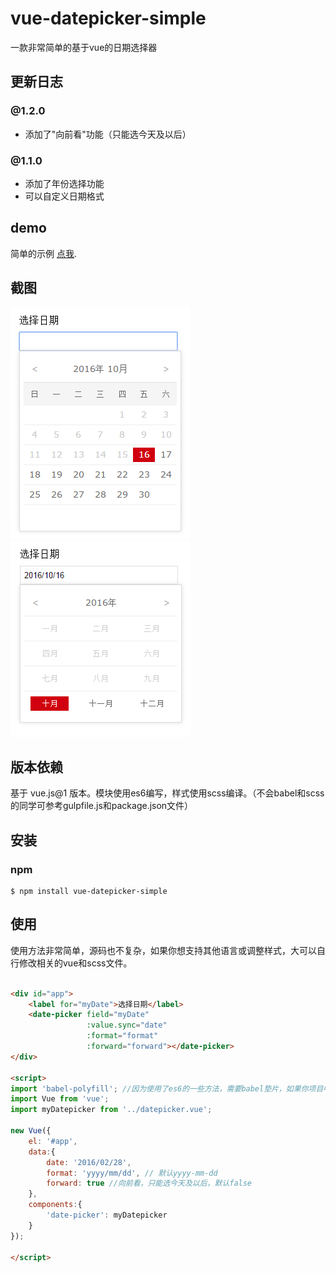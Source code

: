 # vue-datepicker-simple
一款非常简单的基于vue的日期选择器

## 更新日志
### @1.2.0
- 添加了"向前看"功能（只能选今天及以后）
### @1.1.0
- 添加了年份选择功能
- 可以自定义日期格式

## demo
简单的示例 [点我](http://dai-siki.github.io/vue-datepicker-simple/example/demo.html).

## 截图
![screenshot](screenshot/01.png)
![screenshot](screenshot/02.png)

## 版本依赖
基于 vue.js@1 版本。模块使用es6编写，样式使用scss编译。（不会babel和scss的同学可参考gulpfile.js和package.json文件）

## 安装
### npm
```shell
$ npm install vue-datepicker-simple
```

## 使用

使用方法非常简单，源码也不复杂，如果你想支持其他语言或调整样式，大可以自行修改相关的vue和scss文件。

```html

<div id="app">
	<label for="myDate">选择日期</label>
	<date-picker field="myDate"
				 :value.sync="date"
				 :format="format"
				 :forward="forward"></date-picker>
</div>

<script>
import 'babel-polyfill'; //因为使用了es6的一些方法，需要babel垫片，如果你项目中已有相关兼容性方案，可忽略
import Vue from 'vue';
import myDatepicker from '../datepicker.vue';

new Vue({
    el: '#app',
    data:{
        date: '2016/02/28',
		format: 'yyyy/mm/dd', // 默认yyyy-mm-dd
		forward: true //向前看，只能选今天及以后，默认false
    },
    components:{
        'date-picker': myDatepicker
    }
});

</script>
```
